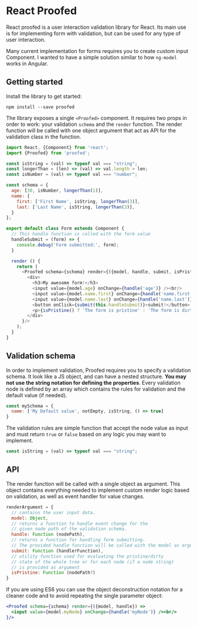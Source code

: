 # React Proofed 

React proofed is a user interaction validation library for React.
Its main use is for implementing form with validation, but can be used for any type of user interaction.

Many current implementation for forms requires you to create custom input Component.
I wanted to have a simple solution similar to how `ng-model` works in Angular.

## Getting started

Install the library to get started:
```
npm install --save proofed
```

The library exposes a single `<Proofed>` component.
It requires two props in order to work: your validation `schema` and the `render` function.
The render function will be called with one object argument that act as API for the validation class in the function.

```javascript
import React, {Component} from 'react';
import {Proofed} from 'proofed'; 

const isString = (val) => typeof val === "string";
const longerThan = (len) => (val) => val.length > len;
const isNumber = (val) => typeof val === "number";

const schema = {
  age: [30, isNumber, longerThan(1)],
  name: {
    first: ['First Name', isString, longerThan(3)],
    last: ['Last Name', isString, longerThan(3)],
  }
};

export default class Form extends Component {
  // This handle function is called with the form value
  handleSubmit = (form) => {
    console.debug('Form submitted:', form);
  }

  render () {
    return (
      <Proofed schema={schema} render={({model, handle, submit, isPristine}) =>
        <div>
          <h3>My awesome form!</h3>
          <input value={model.age} onChange={handle('age')} /><br/>
          <input value={model.name.first} onChange={handle('name.first')} /><br/>
          <input value={model.name.last} onChange={handle('name.last')} /><br/>
          <button onClick={submit(this.handleSubmit)}>submit!</button>
          <p>{isPristine() ? 'The form is pristine' : 'The form is dirty!'}</p>
        </div>
      }/>
    );
  }
}
```

## Validation schema

In order to implement validation, Proofed requires you to specify a validation schema. 
It look like a JS object, and can have a nested structure. **You may not use the string notation for defining the properties**.
Every validation node is defined by an array which contains the rules for validation and the default value (if needed).
```js
const mySchema = {
  name: ['My Default value', notEmpty, isString, () => true]
}
```

The validation rules are simple function that accept the node value as input and must return `true` or `false` based on any logic you may want to implement.
```js
const isString = (val) => typeof val === "string";
```

## API

The render function will be called with a single object as argument.
This object contains everything needed to implement custom render logic based on validation, as well as event handler for value changes.

```javascript
renderArgument = {
  // contains the user input data.
  model: Object,
  // returns a function to handle event change for the
  // given node path of the validation schema.
  handle: Function (nodePath),
  // returns a function for handling form submitting.
  // The provided handle function will be called with the model as argument.
  submit: Function (handlerFunction),
  // utility function used for evaluating the pristine/dirty
  // state of the whole tree or for each node (if a node string)
  // is provided as argument
  isPristine: Function (nodePath?)
}
```

If you are using ES6 you can use the object deconstruction notation for a cleaner code and to avoid repeating the single parameter object:
```jsx
<Proofed schema={schema} render={({model, handle}) =>
  <input value={model.myNode} onChange={handle('myNode')} /><br/>
}/>
```